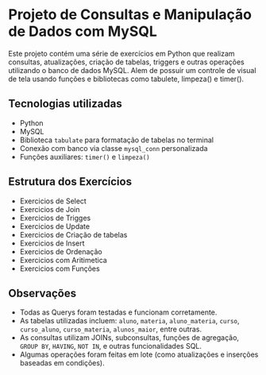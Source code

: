# Projeto de Consultas e Manipulação de Dados com MySQL

Este projeto contém uma série de exercícios em Python que realizam consultas, atualizações, criação de tabelas, triggers e outras operações utilizando o banco de dados MySQL. Alem de possuir um controle de visual de tela usando funções e bibliotecas como tabulete, limpeza() e timer().

## Tecnologias utilizadas
- Python
- MySQL
- Biblioteca `tabulate` para formatação de tabelas no terminal
- Conexão com banco via classe `mysql_conn` personalizada
- Funções auxiliares: `timer()` e `limpeza()`

## Estrutura dos Exercícios
- Exercicios de Select
- Exercicios de Join
- Exercicios de Trigges
- Exercicios de Update
- Exercicios de Criação de tabelas
- Exercicios de Insert
- Exercicios de Ordenação
- Exercicios com Aritimetica
- Exercicios com Funções

## Observações
- Todas as Querys foram testadas e funcionam corretamente.
- As tabelas utilizadas incluem: `aluno`, `materia`, `aluno_materia`, `curso`, `curso_aluno`, `curso_materia`, `alunos_maior`, entre outras.
- As consultas utilizam JOINs, subconsultas, funções de agregação, `GROUP BY`, `HAVING`, `NOT IN`, e outras funcionalidades SQL.
- Algumas operações foram feitas em lote (como atualizações e inserções baseadas em condições).

